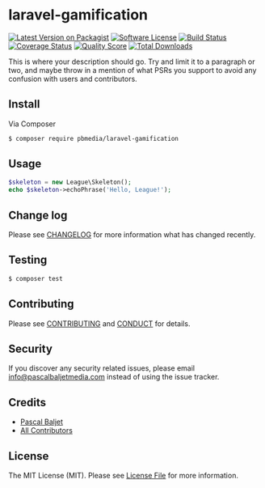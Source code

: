 # laravel-gamification

[![Latest Version on Packagist][ico-version]][link-packagist]
[![Software License][ico-license]](LICENSE.md)
[![Build Status][ico-travis]][link-travis]
[![Coverage Status][ico-scrutinizer]][link-scrutinizer]
[![Quality Score][ico-code-quality]][link-code-quality]
[![Total Downloads][ico-downloads]][link-downloads]

This is where your description should go. Try and limit it to a paragraph or two, and maybe throw in a mention of what
PSRs you support to avoid any confusion with users and contributors.

## Install

Via Composer

``` bash
$ composer require pbmedia/laravel-gamification
```

## Usage

``` php
$skeleton = new League\Skeleton();
echo $skeleton->echoPhrase('Hello, League!');
```

## Change log

Please see [CHANGELOG](CHANGELOG.md) for more information what has changed recently.

## Testing

``` bash
$ composer test
```

## Contributing

Please see [CONTRIBUTING](CONTRIBUTING.md) and [CONDUCT](CONDUCT.md) for details.

## Security

If you discover any security related issues, please email info@pascalbaljetmedia.com instead of using the issue tracker.

## Credits

- [Pascal Baljet][link-author]
- [All Contributors][link-contributors]

## License

The MIT License (MIT). Please see [License File](LICENSE.md) for more information.

[ico-version]: https://img.shields.io/packagist/v/pbmedia/laravel-gamification.svg?style=flat-square
[ico-license]: https://img.shields.io/badge/license-MIT-brightgreen.svg?style=flat-square
[ico-travis]: https://img.shields.io/travis/pascalbaljetmedia/laravel-gamification/master.svg?style=flat-square
[ico-scrutinizer]: https://img.shields.io/scrutinizer/coverage/g/pascalbaljetmedia/laravel-gamification.svg?style=flat-square
[ico-code-quality]: https://img.shields.io/scrutinizer/g/pascalbaljetmedia/laravel-gamification.svg?style=flat-square
[ico-downloads]: https://img.shields.io/packagist/dt/pbmedia/laravel-gamification.svg?style=flat-square

[link-packagist]: https://packagist.org/packages/pbmedia/laravel-gamification
[link-travis]: https://travis-ci.org/pascalbaljetmedia/laravel-gamification
[link-scrutinizer]: https://scrutinizer-ci.com/g/pascalbaljetmedia/laravel-gamification/code-structure
[link-code-quality]: https://scrutinizer-ci.com/g/pascalbaljetmedia/laravel-gamification
[link-downloads]: https://packagist.org/packages/pbmedia/laravel-gamification
[link-author]: https://github.com/pascalbaljet
[link-contributors]: ../../contributors
